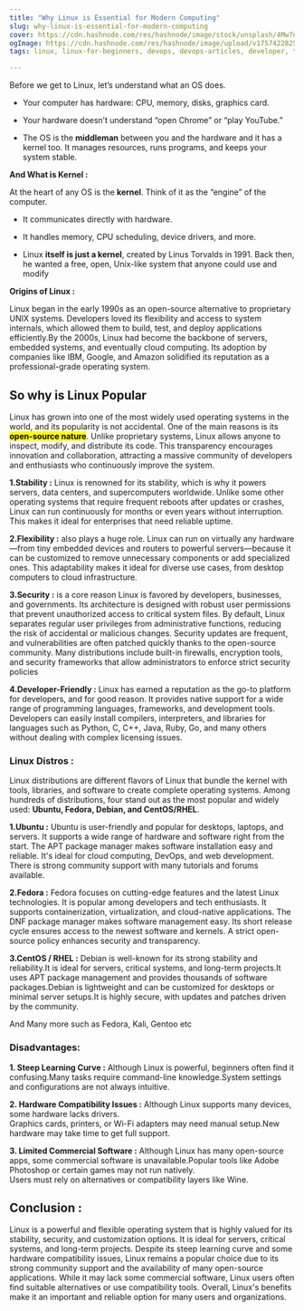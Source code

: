 ```yaml
---
title: "Why Linux is Essential for Modern Computing"
slug: why-linux-is-essential-for-modern-computing
cover: https://cdn.hashnode.com/res/hashnode/image/stock/unsplash/4Mw7nkQDByk/upload/25a86aa8fc84db161e27106a5ee53e51.jpeg
ogImage: https://cdn.hashnode.com/res/hashnode/image/upload/v1757422825276/07a2e055-8cd1-4e40-be17-7affa86044ab.jpeg
tags: linux, linux-for-beginners, devops, devops-articles, developer, technology, linux-basics

---
```


Before we get to Linux, let’s understand what an OS does.

* Your computer has hardware: CPU, memory, disks, graphics card.
    
* Your hardware doesn’t understand “open Chrome” or “play YouTube.”
    
* The OS is the **middleman** between you and the hardware and it has a kernel too. It manages resources, runs programs, and keeps your system stable.
    

**And What is Kernel :**

At the heart of any OS is the **kernel**. Think of it as the “engine” of the computer.

* It communicates directly with hardware.
    
* It handles memory, CPU scheduling, device drivers, and more.
    
* Linux **itself is just a kernel**, created by Linus Torvalds in 1991. Back then, he wanted a free, open, Unix-like system that anyone could use and modify
    

**Origins of Linux :**

Linux began in the early 1990s as an open-source alternative to proprietary UNIX systems. Developers loved its flexibility and access to system internals, which allowed them to build, test, and deploy applications efficiently.By the 2000s, Linux had become the backbone of servers, embedded systems, and eventually cloud computing. Its adoption by companies like IBM, Google, and Amazon solidified its reputation as a professional-grade operating system.

## So why is Linux Popular

Linux has grown into one of the most widely used operating systems in the world, and its popularity is not accidental. One of the main reasons is its **<mark>open-source nature</mark>**. Unlike proprietary systems, Linux allows anyone to inspect, modify, and distribute its code. This transparency encourages innovation and collaboration, attracting a massive community of developers and enthusiasts who continuously improve the system.

**1.Stability :** Linux is renowned for its stability, which is why it powers servers, data centers, and supercomputers worldwide. Unlike some other operating systems that require frequent reboots after updates or crashes, Linux can run continuously for months or even years without interruption. This makes it ideal for enterprises that need reliable uptime.

**2.Flexibility :** also plays a huge role. Linux can run on virtually any hardware—from tiny embedded devices and routers to powerful servers—because it can be customized to remove unnecessary components or add specialized ones. This adaptability makes it ideal for diverse use cases, from desktop computers to cloud infrastructure.

**3.Security :** is a core reason Linux is favored by developers, businesses, and governments. Its architecture is designed with robust user permissions that prevent unauthorized access to critical system files. By default, Linux separates regular user privileges from administrative functions, reducing the risk of accidental or malicious changes. Security updates are frequent, and vulnerabilities are often patched quickly thanks to the open-source community. Many distributions include built-in firewalls, encryption tools, and security frameworks that allow administrators to enforce strict security policies

**4.Developer-Friendly :** Linux has earned a reputation as the go-to platform for developers, and for good reason. It provides native support for a wide range of programming languages, frameworks, and development tools. Developers can easily install compilers, interpreters, and libraries for languages such as Python, C, C++, Java, Ruby, Go, and many others without dealing with complex licensing issues.

### Linux Distros :

Linux distributions are different flavors of Linux that bundle the kernel with tools, libraries, and software to create complete operating systems. Among hundreds of distributions, four stand out as the most popular and widely used: **Ubuntu, Fedora, Debian, and CentOS/RHEL**.

**1.Ubuntu :** Ubuntu is user-friendly and popular for desktops, laptops, and servers. It supports a wide range of hardware and software right from the start. The APT package manager makes software installation easy and reliable. It's ideal for cloud computing, DevOps, and web development. There is strong community support with many tutorials and forums available.

**2.Fedora :** Fedora focuses on cutting-edge features and the latest Linux technologies. It is popular among developers and tech enthusiasts. It supports containerization, virtualization, and cloud-native applications. The DNF package manager makes software management easy. Its short release cycle ensures access to the newest software and kernels. A strict open-source policy enhances security and transparency.

**3.CentOS / RHEL :** Debian is well-known for its strong stability and reliability.It is ideal for servers, critical systems, and long-term projects.It uses APT package management and provides thousands of software packages.Debian is lightweight and can be customized for desktops or minimal server setups.It is highly secure, with updates and patches driven by the community.

And Many more such as Fedora, Kali, Gentoo etc

### Disadvantages:

**1\. Steep Learning Curve :** Although Linux is powerful, beginners often find it confusing.Many tasks require command-line knowledge.System settings and configurations are not always intuitive.

**2\. Hardware Compatibility Issues :** Although Linux supports many devices, some hardware lacks drivers.  
Graphics cards, printers, or Wi-Fi adapters may need manual setup.New hardware may take time to get full support.

**3\. Limited Commercial Software :** Although Linux has many open-source apps, some commercial software is unavailable.Popular tools like Adobe Photoshop or certain games may not run natively.  
Users must rely on alternatives or compatibility layers like Wine.

## **Conclusion :**

Linux is a powerful and flexible operating system that is highly valued for its stability, security, and customization options. It is ideal for servers, critical systems, and long-term projects. Despite its steep learning curve and some hardware compatibility issues, Linux remains a popular choice due to its strong community support and the availability of many open-source applications. While it may lack some commercial software, Linux users often find suitable alternatives or use compatibility tools. Overall, Linux's benefits make it an important and reliable option for many users and organizations.